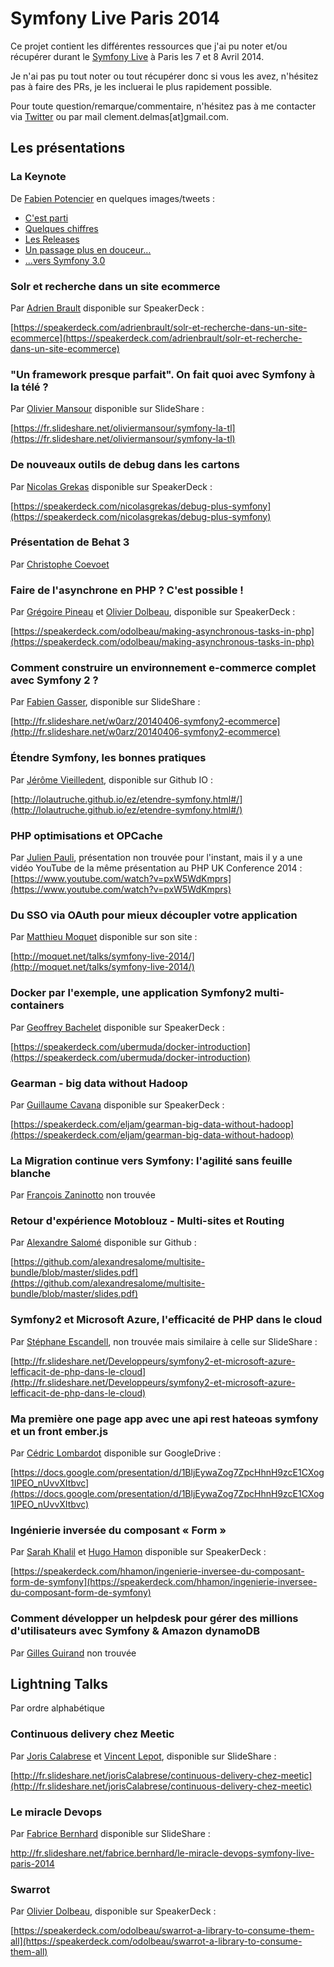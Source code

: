 # Symfony Live Paris 2014

Ce projet contient les différentes ressources que j'ai pu noter et/ou récupérer durant le [Symfony Live](http://paris2014.live.symfony.com/) à Paris les 7 et 8 Avril 2014.

Je n'ai pas pu tout noter ou tout récupérer donc si vous les avez, n'hésitez pas à faire des PRs, je les incluerai le plus rapidement possible.

Pour toute question/remarque/commentaire, n'hésitez pas à me contacter via [Twitter](https://twitter.com/clem) ou par mail clement.delmas[at]gmail.com.


## Les présentations

### La Keynote

De [Fabien Potencier](http://fabien.potencier.org/) en quelques images/tweets :

- [C'est parti](https://twitter.com/yucatanrp/status/453064479946059776)
- [Quelques chiffres](https://twitter.com/piaf_/status/453068393055547392)
- [Les Releases](https://twitter.com/erheme318/status/453070697754284032)
- [Un passage plus en douceur…](https://twitter.com/emagma/status/453070444426297344)
- […vers Symfony 3.0](https://twitter.com/emagma/status/453074233409544193)

### Solr et recherche dans un site ecommerce

Par [Adrien Brault](https://github.com/adrienbrault) disponible sur SpeakerDeck :
 
[https://speakerdeck.com/adrienbrault/solr-et-recherche-dans-un-site-ecommerce](https://speakerdeck.com/adrienbrault/solr-et-recherche-dans-un-site-ecommerce)

### "Un framework presque parfait". On fait quoi avec Symfony à la télé ? 

Par [Olivier Mansour](http://oliviermansour.com/) disponible sur SlideShare :

[https://fr.slideshare.net/oliviermansour/symfony-la-tl](https://fr.slideshare.net/oliviermansour/symfony-la-tl)

### De nouveaux outils de debug dans les cartons 

Par [Nicolas Grekas](https://github.com/nicolas-grekas) disponible sur SpeakerDeck :

[https://speakerdeck.com/nicolasgrekas/debug-plus-symfony](https://speakerdeck.com/nicolasgrekas/debug-plus-symfony)

### Présentation de Behat 3 

Par [Christophe Coevoet](https://github.com/stof)

### Faire de l'asynchrone en PHP ? C'est possible ! 

Par [Grégoire Pineau](https://twitter.com/lyrixx) et [Olivier Dolbeau](https://twitter.com/odolbeau), disponible sur SpeakerDeck :

[https://speakerdeck.com/odolbeau/making-asynchronous-tasks-in-php](https://speakerdeck.com/odolbeau/making-asynchronous-tasks-in-php)

### Comment construire un environnement e-commerce complet avec Symfony 2 ?

Par [Fabien Gasser](https://twitter.com/fabien_gasser), disponible sur SlideShare :

[http://fr.slideshare.net/w0arz/20140406-symfony2-ecommerce](http://fr.slideshare.net/w0arz/20140406-symfony2-ecommerce)

### Étendre Symfony, les bonnes pratiques 

Par [Jérôme Vieilledent](https://github.com/lolautruche), disponible sur Github IO : 

[http://lolautruche.github.io/ez/etendre-symfony.html#/](http://lolautruche.github.io/ez/etendre-symfony.html#/)

### PHP optimisations et OPCache 

Par [Julien Pauli](https://twitter.com/julienPauli), présentation non trouvée pour l'instant, mais il y a une vidéo YouTube
de la même présentation au PHP UK Conference 2014 : [https://www.youtube.com/watch?v=pxW5WdKmprs](https://www.youtube.com/watch?v=pxW5WdKmprs) 

### Du SSO via OAuth pour mieux découpler votre application 

Par [Matthieu Moquet](http://moquet.net/) disponible sur son site :

[http://moquet.net/talks/symfony-live-2014/](http://moquet.net/talks/symfony-live-2014/)

### Docker par l'exemple, une application Symfony2 multi-containers

Par [Geoffrey Bachelet](https://twitter.com/ubermuda) disponible sur SpeakerDeck :

[https://speakerdeck.com/ubermuda/docker-introduction](https://speakerdeck.com/ubermuda/docker-introduction)

### Gearman - big data without Hadoop 

Par [Guillaume Cavana](https://github.com/eljam) disponible sur SpeakerDeck :

[https://speakerdeck.com/eljam/gearman-big-data-without-hadoop](https://speakerdeck.com/eljam/gearman-big-data-without-hadoop)

### La Migration continue vers Symfony: l'agilité sans feuille blanche 

Par [François Zaninotto](https://twitter.com/francoisz) non trouvée

### Retour d'expérience Motoblouz - Multi-sites et Routing 

Par [Alexandre Salomé](https://github.com/alexandresalome) disponible sur Github : 

[https://github.com/alexandresalome/multisite-bundle/blob/master/slides.pdf](https://github.com/alexandresalome/multisite-bundle/blob/master/slides.pdf)

### Symfony2 et Microsoft Azure, l'efficacité de PHP dans le cloud 

Par [Stéphane Escandell](https://connect.sensiolabs.com/profile/sescandell), non trouvée mais similaire à celle sur SlideShare :

[http://fr.slideshare.net/Developpeurs/symfony2-et-microsoft-azure-lefficacit-de-php-dans-le-cloud](http://fr.slideshare.net/Developpeurs/symfony2-et-microsoft-azure-lefficacit-de-php-dans-le-cloud)

### Ma première one page app avec une api rest hateoas symfony et un front ember.js 

Par [Cédric Lombardot](https://twitter.com/cedriclombardot) disponible sur GoogleDrive :

[https://docs.google.com/presentation/d/1BljEywaZog7ZpcHhnH9zcE1CXog1IPEO_nUvvXItbvc](https://docs.google.com/presentation/d/1BljEywaZog7ZpcHhnH9zcE1CXog1IPEO_nUvvXItbvc)

### Ingénierie inversée du composant « Form » 

Par [Sarah Khalil](https://twitter.com/Saro0h) et [Hugo Hamon](https://twitter.com/hhamon) disponible sur SpeakerDeck :

[https://speakerdeck.com/hhamon/ingenierie-inversee-du-composant-form-de-symfony](https://speakerdeck.com/hhamon/ingenierie-inversee-du-composant-form-de-symfony)

### Comment développer un helpdesk pour gérer des millions d'utilisateurs avec Symfony & Amazon dynamoDB 

Par [Gilles Guirand](https://twitter.com/gandbox) non trouvée 


## Lightning Talks

Par ordre alphabétique

### Continuous delivery chez Meetic

Par [Joris Calabrese](https://twitter.com/joriscalabrese) et [Vincent Lepot](https://twitter.com/neozibok), disponible sur SlideShare : 

[http://fr.slideshare.net/jorisCalabrese/continuous-delivery-chez-meetic](http://fr.slideshare.net/jorisCalabrese/continuous-delivery-chez-meetic)

### Le miracle Devops

Par [Fabrice Bernhard](https://twitter.com/theodo) disponible sur SlideShare :

http://fr.slideshare.net/fabrice.bernhard/le-miracle-devops-symfony-live-paris-2014

### Swarrot 

Par [Olivier Dolbeau](https://twitter.com/odolbeau), disponible sur SpeakerDeck : 

[https://speakerdeck.com/odolbeau/swarrot-a-library-to-consume-them-all](https://speakerdeck.com/odolbeau/swarrot-a-library-to-consume-them-all)






